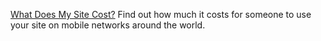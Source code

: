 
[What Does My Site Cost?](https://whatdoesmysitecost.com/)
Find out how much it costs for someone to use your site on mobile networks around the world.
